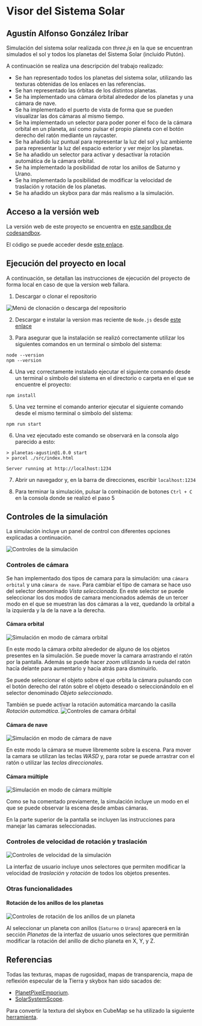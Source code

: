 # Visor del Sistema Solar
## Agustín Alfonso González Iríbar

Simulación del sistema solar realizada con _three.js_ en la que se encuentran simulados el sol y todos los planetas del Sistema Solar (incluido Plutón).

A continuación se realiza una descripción del trabajo realizado:

- Se han representado todos los planetas del sistema solar, utilizando las texturas obtenidas de los enlaces en las referencias.
- Se han representado las órbitas de los distintos planetas.
- Se ha implementado una cámara órbital alrededor de los planetas y una cámara de nave.
- Se ha implementado el puerto de vista de forma que se pueden visualizar las dos cámaras al mismo tiempo.
- Se ha implementado un selector para poder poner el foco de la cámara orbital en un planeta, así como pulsar el propio planeta con el botón derecho del ratón mediante un raycaster.
- Se ha añadido luz puntual para representar la luz del sol y luz ambiente para representar la luz del espacio exterior y ver mejor los planetas.
- Se ha añadido un selector para activar y desactivar la rotación automática de la cámara orbital.
- Se ha implementado la posibilidad de rotar los anillos de Saturno y Urano.
- Se ha implementado la posibilidad de modificar la velocidad de traslación y rotación de los planetas.
- Se ha añadido un skybox para dar más realismo a la simulación.

## Acceso a la versión web

La versión web de este proyecto se encuentra en [este sandbox de codesandbox](https://26tf22.csb.app/).

El código se puede acceder desde [este enlace](https://codesandbox.io/p/sandbox/planetas-26tf22).

## Ejecución del proyecto en local

A continuación, se detallan las instrucciones de ejecución del proyecto de forma local en caso de que la version web fallara.

1. Descargar o clonar el repositorio

![Menú de clonación o descarga del repositorio](assets/readme/clonar.png)

2. Descargar e instalar la version mas reciente de ``Node.js`` desde [este enlace](https://nodejs.org/en)

3. Para asegurar que la instalación se realizó correctamente utilizar los siguientes comandos en un terminal o símbolo del sistema:

```
node --version
npm --version
```

4. Una vez correctamente instalado ejecutar el siguiente comando desde un terminal o símbolo del sistema en el directorio o carpeta en el que se encuentre el proyecto:

```
npm install
```

5. Una vez termine el comando anterior ejecutar el siguiente comando desde el mismo terminal o simbolo del sístema:

```
npm run start
```

6. Una vez ejecutado este comando se observará en la consola algo parecido a esto:
```
> planetas-agustin@1.0.0 start
> parcel ./src/index.html

Server running at http://localhost:1234
```

7. Abrir un navegador y, en la barra de direcciones, escribir ```localhost:1234```

8. Para terminar la simulación, pulsar la combinación de botones ```Ctrl + C``` en la consola donde se realizó el paso 5


## Controles de la simulación

La simulación incluye un panel de control con diferentes opciones explicadas a continuación.

![Controles de la simulación](assets/readme/controles.png)

### Controles de cámara

Se han implementado dos tipos de camara para la simulación: una `cámara orbital` y una `cámara de nave`. Para cambiar el tipo de camara se hace uso del selector denominado _Vista seleccionada_. En este selector se puede seleccionar los dos modos de camara mencionados además de un tercer modo en el que se muestran las dos cámaras a la vez, quedando la orbital a la izquierda y la de la nave a la derecha.

#### Cámara orbital
![Simulación en modo de cámara orbital](assets/readme/orbital.png)

En este modo la cámara _orbita_ alrededor de alguno de los objetos presentes en la simulación. Se puede mover la camara arrastrando el ratón por la pantalla. Además se puede hacer _zoom_ utilizando la rueda del ratón hacía delante para aumentarlo y hacía atrás para disminuirlo.

Se puede seleccionar el objeto sobre el que orbita la cámara pulsando con el botón derecho del ratón sobre el objeto deseado o seleccionándolo en el selector denominado _Objeto seleccionado_.

También se puede activar la rotación automática marcando la casilla _Rotación automática_.
![Controles de camara órbital](assets/readme/controles_orbital.png)

#### Cámara de nave

![Simulación en modo de cámara de nave](assets/readme/nave.png)

En este modo la cámara se mueve libremente sobre la escena. Para mover la camara se utilizan las teclas _WASD_ y, para rotar se puede arrastrar con el ratón o utilizar las _teclas direccionales_.

#### Cámara múltiple
![Simulación en modo de cámara múltiple](assets/readme/multiple.png)

Como se ha comentado previamente, la simulación incluye un modo en el que se puede observar la escena desde ambas cámaras.

En la parte superior de la pantalla se incluyen las instrucciones para manejar las camaras seleccionadas.

### Controles de velocidad de rotación y traslación
![Controles de velocidad de la simulación](assets/readme/velocidades.png)

La interfaz de usuario incluye unos selectores que permiten modificar la velocidad de _traslación_ y _rotación_ de todos los objetos presentes. 

### Otras funcionalidades
#### Rotación de los anillos de los planetas
![Controles de rotación de los anillos de un planeta](assets/readme/rotacion_anillos.png)

Al seleccionar un planeta con anillos (`Saturno` o `Urano`) aparecerá en la sección _Planetas_ de la interfaz de usuario unos selectores que permitirán modificar la rotación del anillo de dicho planeta en X, Y, y Z.

## Referencias
Todas las texturas, mapas de rugosidad, mapas de transparencia, mapa de reflexión especular de la Tierra y skybox han sido sacados de:

- [PlanetPixelEmporium](http://planetpixelemporium.com/planets.html).
- [SolarSystemScope](https://www.solarsystemscope.com/textures/).

Para convertir la textura del skybox en CubeMap se ha utilizado la siguiente [herramienta](https://github.com/matheowis/HDRI-to-CubeMap).